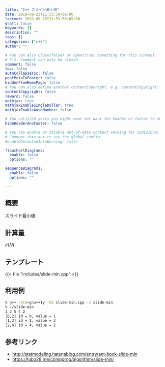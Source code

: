 ```yaml
---
title: "C++ スライド最小値"
date: 2019-09-23T11:53:50+09:00
lastmod: 2019-09-23T11:53:50+09:00
draft: false
keywords: []
description: ""
tags: []
categories: ["c++"]
author: ""

# You can also close(false) or open(true) something for this content.
# P.S. comment can only be closed
comment: false
toc: false
autoCollapseToc: false
postMetaInFooter: false
hiddenFromHomePage: false
# You can also define another contentCopyright. e.g. contentCopyright: "This is another copyright."
contentCopyright: false
reward: false
mathjax: true
mathjaxEnableSingleDollar: true
mathjaxEnableAutoNumber: false

# You unlisted posts you might want not want the header or footer to show
hideHeaderAndFooter: false

# You can enable or disable out-of-date content warning for individual post.
# Comment this out to use the global config.
#enableOutdatedInfoWarning: false

flowchartDiagrams:
  enable: false
  options: ""

sequenceDiagrams: 
  enable: false
  options: ""

---
```


## 概要
スライド最小値

<!--more-->

## 計算量
$\mathcal{O}(N)$

## テンプレート
{{< file "includes/slide-min.cpp" >}}

## 利用例
```sh
% g++ -std=gnu++1y -O2 slide-min.cpp -o slide-min
% ./slide-min
1 3 5 4 2
[0,2] id = 0, value = 1
[1,3] id = 1, value = 3
[2,4] id = 4, value = 2
```

## 参考リンク
- http://statmodeling.hatenablog.com/entry/ant-book-slide-min
- https://tubo28.me/compprog/algorithm/slide-min/
